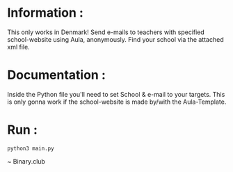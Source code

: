 # Information : 
This only works in Denmark!
Send e-mails to teachers with specified school-website using Aula, anonymously.
Find your school via the attached xml file.

# Documentation :
Inside the Python file you'll need to set School & e-mail to your targets.
This is only gonna work if the school-website is made by/with the Aula-Template.

# Run :
```
python3 main.py
```

~ Binary.club

